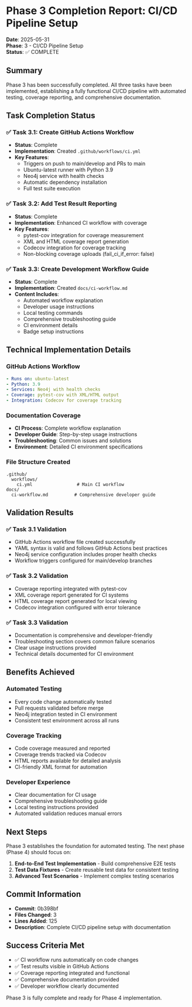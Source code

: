 # Phase 3 Completion Report: CI/CD Pipeline Setup

**Date**: 2025-05-31  
**Phase**: 3 - CI/CD Pipeline Setup  
**Status**: ✅ COMPLETE  

## Summary

Phase 3 has been successfully completed. All three tasks have been implemented, establishing a fully functional CI/CD pipeline with automated testing, coverage reporting, and comprehensive documentation.

## Task Completion Status

### ✅ Task 3.1: Create GitHub Actions Workflow
- **Status**: Complete
- **Implementation**: Created `.github/workflows/ci.yml`
- **Key Features**:
  - Triggers on push to main/develop and PRs to main
  - Ubuntu-latest runner with Python 3.9
  - Neo4j service with health checks
  - Automatic dependency installation
  - Full test suite execution

### ✅ Task 3.2: Add Test Result Reporting  
- **Status**: Complete
- **Implementation**: Enhanced CI workflow with coverage
- **Key Features**:
  - pytest-cov integration for coverage measurement
  - XML and HTML coverage report generation
  - Codecov integration for coverage tracking
  - Non-blocking coverage uploads (fail_ci_if_error: false)

### ✅ Task 3.3: Create Development Workflow Guide
- **Status**: Complete  
- **Implementation**: Created `docs/ci-workflow.md`
- **Content Includes**:
  - Automated workflow explanation
  - Developer usage instructions
  - Local testing commands
  - Comprehensive troubleshooting guide
  - CI environment details
  - Badge setup instructions

## Technical Implementation Details

### GitHub Actions Workflow
```yaml
- Runs on: ubuntu-latest
- Python: 3.9  
- Services: Neo4j with health checks
- Coverage: pytest-cov with XML/HTML output
- Integration: Codecov for coverage tracking
```

### Documentation Coverage
- **CI Process**: Complete workflow explanation
- **Developer Guide**: Step-by-step usage instructions
- **Troubleshooting**: Common issues and solutions
- **Environment**: Detailed CI environment specifications

### File Structure Created
```
.github/
  workflows/
    ci.yml                 # Main CI workflow
docs/
  ci-workflow.md          # Comprehensive developer guide
```

## Validation Results

### ✅ Task 3.1 Validation
- GitHub Actions workflow file created successfully
- YAML syntax is valid and follows GitHub Actions best practices
- Neo4j service configuration includes proper health checks
- Workflow triggers configured for main/develop branches

### ✅ Task 3.2 Validation  
- Coverage reporting integrated with pytest-cov
- XML coverage report generated for CI systems
- HTML coverage report generated for local viewing
- Codecov integration configured with error tolerance

### ✅ Task 3.3 Validation
- Documentation is comprehensive and developer-friendly
- Troubleshooting section covers common failure scenarios
- Clear usage instructions provided
- Technical details documented for CI environment

## Benefits Achieved

### Automated Testing
- Every code change automatically tested
- Pull requests validated before merge
- Neo4j integration tested in CI environment
- Consistent test environment across all runs

### Coverage Tracking
- Code coverage measured and reported
- Coverage trends tracked via Codecov
- HTML reports available for detailed analysis
- CI-friendly XML format for automation

### Developer Experience
- Clear documentation for CI usage
- Comprehensive troubleshooting guide
- Local testing instructions provided
- Automated validation reduces manual errors

## Next Steps

Phase 3 establishes the foundation for automated testing. The next phase (Phase 4) should focus on:

1. **End-to-End Test Implementation** - Build comprehensive E2E tests
2. **Test Data Fixtures** - Create reusable test data for consistent testing
3. **Advanced Test Scenarios** - Implement complex testing scenarios

## Commit Information

- **Commit**: 0b398bf
- **Files Changed**: 3
- **Lines Added**: 125
- **Description**: Complete CI/CD pipeline setup with documentation

## Success Criteria Met

- ✅ CI workflow runs automatically on code changes
- ✅ Test results visible in GitHub Actions
- ✅ Coverage reporting integrated and functional
- ✅ Comprehensive documentation provided
- ✅ Developer workflow clearly documented

Phase 3 is fully complete and ready for Phase 4 implementation.